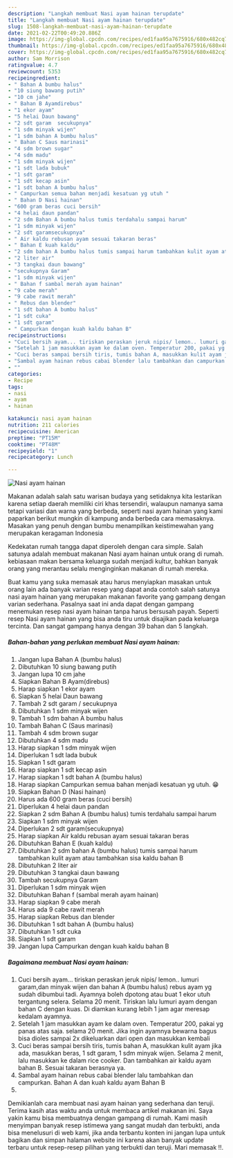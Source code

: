 ```yaml
---
description: "Langkah membuat Nasi ayam hainan terupdate"
title: "Langkah membuat Nasi ayam hainan terupdate"
slug: 1508-langkah-membuat-nasi-ayam-hainan-terupdate
date: 2021-02-22T00:49:20.886Z
image: https://img-global.cpcdn.com/recipes/ed1faa95a7675916/680x482cq70/nasi-ayam-hainan-foto-resep-utama.jpg
thumbnail: https://img-global.cpcdn.com/recipes/ed1faa95a7675916/680x482cq70/nasi-ayam-hainan-foto-resep-utama.jpg
cover: https://img-global.cpcdn.com/recipes/ed1faa95a7675916/680x482cq70/nasi-ayam-hainan-foto-resep-utama.jpg
author: Sam Morrison
ratingvalue: 4.7
reviewcount: 5353
recipeingredient:
- " Bahan A bumbu halus"
- "10 siung bawang putih"
- "10 cm jahe"
- " Bahan B Ayamdirebus"
- "1 ekor ayam"
- "5 helai Daun bawang"
- "2 sdt garam  secukupnya"
- "1 sdm minyak wijen"
- "1 sdm bahan A bumbu halus"
- " Bahan C Saus marinasi"
- "4 sdm brown sugar"
- "4 sdm madu"
- "1 sdm minyak wijen"
- "1 sdt lada bubuk"
- "1 sdt garam"
- "1 sdt kecap asin"
- "1 sdt bahan A bumbu halus"
- " Campurkan semua bahan menjadi kesatuan yg utuh "
- " Bahan D Nasi hainan"
- "600 gram beras cuci bersih"
- "4 helai daun pandan"
- "2 sdm Bahan A bumbu halus tumis terdahalu sampai harum"
- "1 sdm minyak wijen"
- "2 sdt garamsecukupnya"
- " Air kaldu rebusan ayam sesuai takaran beras"
- " Bahan E kuah kaldu"
- "2 sdm bahan A bumbu halus tumis sampai harum tambahkan kulit ayam atau tambahkan sisa kaldu bahan B"
- "2 liter air"
- "3 tangkai daun bawang"
- "secukupnya Garam"
- "1 sdm minyak wijen"
- " Bahan f sambal merah ayam hainan"
- "9 cabe merah"
- "9 cabe rawit merah"
- " Rebus dan blender"
- "1 sdt bahan A bumbu halus"
- "1 sdt cuka"
- "1 sdt garam"
- " Campurkan dengan kuah kaldu bahan B"
recipeinstructions:
- "Cuci bersih ayam... tiriskan peraskan jeruk nipis/ lemon.. lumuri garam,dan minyak wijen dan bahan A (bumbu halus) rebus ayam yg sudah dibumbui tadi. Ayamnya boleh dpotong atau buat 1 ekor utuh tergantung selera. Selama 20 menit. Tiriskan lalu lumuri ayam dengan bahan C dengan kuas. Di diamkan kurang lebih 1 jam agar meresap kedalam ayamnya."
- "Setelah 1 jam masukkan ayam ke dalam oven. Temperatur 200, pakai yg panas atas saja. selama 20 menit. Jika ingin ayamnya bewarna bagus bisa dioles sampai 2x dikeluarkan dari open dan masukkan kembali"
- "Cuci beras sampai bersih tiris, tumis bahan A, masukkan kulit ayam jika ada, masukkan beras, 1 sdt garam, 1 sdm minyak wijen. Selama 2 menit, lalu masukkan ke dalam rice cooker. Dan tambahkan air kaldu ayam bahan B. Sesuai takaran berasnya ya."
- "Sambal ayam hainan rebus cabai blender lalu tambahkan dan campurkan. Bahan A dan kuah kaldu ayam Bahan B"
- ""
categories:
- Recipe
tags:
- nasi
- ayam
- hainan

katakunci: nasi ayam hainan 
nutrition: 211 calories
recipecuisine: American
preptime: "PT15M"
cooktime: "PT48M"
recipeyield: "1"
recipecategory: Lunch

---
```



![Nasi ayam hainan](https://img-global.cpcdn.com/recipes/ed1faa95a7675916/680x482cq70/nasi-ayam-hainan-foto-resep-utama.jpg)

Makanan adalah salah satu warisan budaya yang setidaknya kita lestarikan karena setiap daerah memiliki ciri khas tersendiri, walaupun namanya sama tetapi variasi dan warna yang berbeda, seperti nasi ayam hainan yang kami paparkan berikut mungkin di kampung anda berbeda cara memasaknya. Masakan yang penuh dengan bumbu menampilkan keistimewahan yang merupakan keragaman Indonesia



Kedekatan rumah tangga dapat diperoleh dengan cara simple. Salah satunya adalah membuat makanan Nasi ayam hainan untuk orang di rumah. kebiasaan makan bersama keluarga sudah menjadi kultur, bahkan banyak orang yang merantau selalu menginginkan makanan di rumah mereka.

Buat kamu yang suka memasak atau harus menyiapkan masakan untuk orang lain ada banyak varian resep yang dapat anda contoh salah satunya nasi ayam hainan yang merupakan makanan favorite yang gampang dengan varian sederhana. Pasalnya saat ini anda dapat dengan gampang menemukan resep nasi ayam hainan tanpa harus bersusah payah.
Seperti resep Nasi ayam hainan yang bisa anda tiru untuk disajikan pada keluarga tercinta. Dan sangat gampang hanya dengan 39 bahan dan 5 langkah.


<!--inarticleads1-->

##### Bahan-bahan yang perlukan membuat Nasi ayam hainan:

1. Jangan lupa  Bahan A (bumbu halus)
1. Dibutuhkan 10 siung bawang putih
1. Jangan lupa 10 cm jahe
1. Siapkan  Bahan B Ayam(direbus)
1. Harap siapkan 1 ekor ayam
1. Siapkan 5 helai Daun bawang
1. Tambah 2 sdt garam / secukupnya
1. Dibutuhkan 1 sdm minyak wijen
1. Tambah 1 sdm bahan A bumbu halus
1. Tambah  Bahan C (Saus marinasi)
1. Tambah 4 sdm brown sugar
1. Dibutuhkan 4 sdm madu
1. Harap siapkan 1 sdm minyak wijen
1. Diperlukan 1 sdt lada bubuk
1. Siapkan 1 sdt garam
1. Harap siapkan 1 sdt kecap asin
1. Harap siapkan 1 sdt bahan A (bumbu halus)
1. Harap siapkan  Campurkan semua bahan menjadi kesatuan yg utuh. 😁
1. Siapkan  Bahan D (Nasi hainan)
1. Harus ada 600 gram beras (cuci bersih)
1. Diperlukan 4 helai daun pandan
1. Siapkan 2 sdm Bahan A (bumbu halus) tumis terdahalu sampai harum
1. Siapkan 1 sdm minyak wijen
1. Diperlukan 2 sdt garam(secukupnya)
1. Harap siapkan  Air kaldu rebusan ayam sesuai takaran beras
1. Dibutuhkan  Bahan E (kuah kaldu)
1. Dibutuhkan 2 sdm bahan A (bumbu halus) tumis sampai harum tambahkan kulit ayam atau tambahkan sisa kaldu bahan B
1. Dibutuhkan 2 liter air
1. Dibutuhkan 3 tangkai daun bawang
1. Tambah secukupnya Garam
1. Diperlukan 1 sdm minyak wijen
1. Dibutuhkan  Bahan f (sambal merah ayam hainan)
1. Harap siapkan 9 cabe merah
1. Harus ada 9 cabe rawit merah
1. Harap siapkan  Rebus dan blender
1. Dibutuhkan 1 sdt bahan A (bumbu halus)
1. Dibutuhkan 1 sdt cuka
1. Siapkan 1 sdt garam
1. Jangan lupa  Campurkan dengan kuah kaldu bahan B




<!--inarticleads2-->

##### Bagaimana membuat  Nasi ayam hainan:

1. Cuci bersih ayam... tiriskan peraskan jeruk nipis/ lemon.. lumuri garam,dan minyak wijen dan bahan A (bumbu halus) rebus ayam yg sudah dibumbui tadi. Ayamnya boleh dpotong atau buat 1 ekor utuh tergantung selera. Selama 20 menit. Tiriskan lalu lumuri ayam dengan bahan C dengan kuas. Di diamkan kurang lebih 1 jam agar meresap kedalam ayamnya.
1. Setelah 1 jam masukkan ayam ke dalam oven. Temperatur 200, pakai yg panas atas saja. selama 20 menit. Jika ingin ayamnya bewarna bagus bisa dioles sampai 2x dikeluarkan dari open dan masukkan kembali
1. Cuci beras sampai bersih tiris, tumis bahan A, masukkan kulit ayam jika ada, masukkan beras, 1 sdt garam, 1 sdm minyak wijen. Selama 2 menit, lalu masukkan ke dalam rice cooker. Dan tambahkan air kaldu ayam bahan B. Sesuai takaran berasnya ya.
1. Sambal ayam hainan rebus cabai blender lalu tambahkan dan campurkan. Bahan A dan kuah kaldu ayam Bahan B
1. 




Demikianlah cara membuat nasi ayam hainan yang sederhana dan teruji. Terima kasih atas waktu anda untuk membaca artikel makanan ini. Saya yakin kamu bisa membuatnya dengan gampang di rumah. Kami masih menyimpan banyak resep istimewa yang sangat mudah dan terbukti, anda bisa menelusuri di web kami, jika anda terbantu konten ini jangan lupa untuk bagikan dan simpan halaman website ini karena akan banyak update terbaru untuk resep-resep pilihan yang terbukti dan teruji. Mari memasak !!. 
